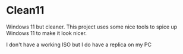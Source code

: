 # Clean11
Windows 11 but cleaner. This project uses some nice tools to spice up Windows 11 to make it look nicer.

I don't have a working ISO but I do have a replica on my PC
